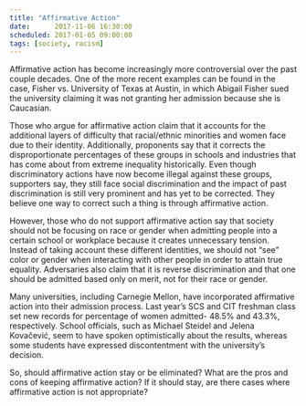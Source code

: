 ```yaml
---
title: "Affirmative Action"
date:      2017-11-06 16:30:00
scheduled: 2017-01-05 09:00:00
tags: [society, racism]
---
```

Affirmative action has become increasingly more controversial over the past couple decades. One of the more recent examples can be found in the case, Fisher vs. University of Texas at Austin, in which Abigail Fisher sued the university claiming it was not granting her admission because she is Caucasian.

Those who argue for affirmative action claim that it accounts for the additional layers of difficulty that racial/ethnic minorities and women face due to their identity. Additionally, proponents say that it corrects the disproportionate percentages of these groups in schools and industries that has come about from extreme inequality historically. Even though discriminatory actions have now become illegal against these groups, supporters say, they still face social discrimination and the impact of past discrimination is still very prominent and has yet to be corrected. They believe one way to correct such a thing is through affirmative action.

However, those who do not support affirmative action say that society should not be focusing on race or gender when admitting people into a certain school or workplace because it creates unnecessary tension. Instead of taking account these different identities, we should not “see” color or gender when interacting with other people in order to attain true equality. Adversaries also claim that it is reverse discrimination and that one should be admitted based only on merit, not for their race or gender.

Many universities, including Carnegie Mellon, have incorporated affirmative action into their admission process. Last year’s SCS and CIT freshman class set new records for percentage of women admitted- 48.5% and 43.3%, respectively. School officials, such as Michael Steidel and Jelena Kovačević, seem to have spoken optimistically about the results, whereas some students have expressed discontentment with the university’s decision.

So, should affirmative action stay or be eliminated? What are the pros and cons of keeping affirmative action? If it should stay, are there cases where affirmative action is not appropriate?
